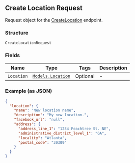 ## Create Location Request

Request object for the [CreateLocation](#endpoint-createlocation) endpoint.

### Structure

`CreateLocationRequest`

### Fields

| Name | Type | Tags | Description |
|  --- | --- | --- | --- |
| `Location` | [`Models.Location`](/doc/models/location.md) | Optional | - |

### Example (as JSON)

```json
{
  "location": {
    "name": "New location name",
    "description": "My new location.",
    "facebook_url": "null",
    "address": {
      "address_line_1": "1234 Peachtree St. NE",
      "administrative_district_level_1": "GA",
      "locality": "Atlanta",
      "postal_code": "30309"
    }
  }
}
```

